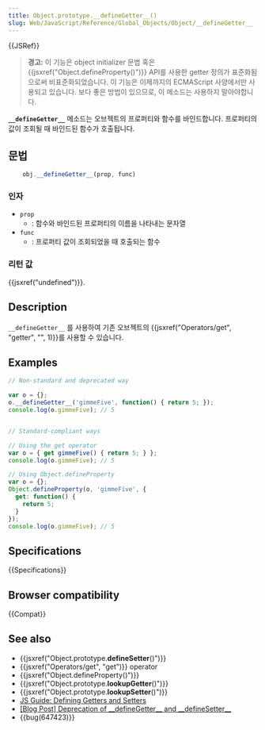 ```yaml
---
title: Object.prototype.__defineGetter__()
slug: Web/JavaScript/Reference/Global_Objects/Object/__defineGetter__
---
```


{{JSRef}}

> **경고:** 이 기능은 object initializer 문법 혹은 {{jsxref("Object.defineProperty()")}} API를 사용한 getter 정의가 표준화됨으로써 비표준화되었습니다.
> 이 기능은 이제까지의 ECMAScript 사양에서만 사용되고 있습니다.
> 보다 좋은 방법이 있으므로, 이 메소드는 사용하지 말아야합니다.

**`__defineGetter__`** 메소드는 오브젝트의 프로퍼티와 함수를 바인드합니다.
프로퍼티의 값이 조회될 때 바인드된 함수가 호출됩니다.

## 문법

```js
    obj.__defineGetter__(prop, func)
```

### 인자

- `prop`
  - : 함수와 바인드된 프로퍼티의 이름을 나타내는 문자열
- `func`
  - : 프로퍼티 값이 조회되었을 때 호출되는 함수

### 리턴 값

{{jsxref("undefined")}}.

## Description

`__defineGetter__` 를 사용하여 기존 오브젝트의 {{jsxref("Operators/get", "getter", "", 1)}}를 사용할 수 있습니다.

## Examples

```js
// Non-standard and deprecated way

var o = {};
o.__defineGetter__('gimmeFive', function() { return 5; });
console.log(o.gimmeFive); // 5


// Standard-compliant ways

// Using the get operator
var o = { get gimmeFive() { return 5; } };
console.log(o.gimmeFive); // 5

// Using Object.defineProperty
var o = {};
Object.defineProperty(o, 'gimmeFive', {
  get: function() {
    return 5;
  }
});
console.log(o.gimmeFive); // 5
```

## Specifications

{{Specifications}}

## Browser compatibility

{{Compat}}

## See also

- {{jsxref("Object.prototype.__defineSetter__()")}}
- {{jsxref("Operators/get", "get")}} operator
- {{jsxref("Object.defineProperty()")}}
- {{jsxref("Object.prototype.__lookupGetter__()")}}
- {{jsxref("Object.prototype.__lookupSetter__()")}}
- [JS Guide: Defining Getters and Setters](/ko/docs/Web/JavaScript/Guide/Working_with_Objects#Defining_getters_and_setters)
- [\[Blog Post\] Deprecation of \_\_defineGetter\_\_ and \_\_defineSetter\_\_](https://whereswalden.com/2010/04/16/more-spidermonkey-changes-ancient-esoteric-very-rarely-used-syntax-for-creating-getters-and-setters-is-being-removed/)
- {{bug(647423)}}
